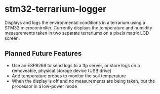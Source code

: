 # stm32-terrarium-logger
Displays and logs the environmental conditions in a terrarium using a STM32 microcontroller. Currently displays the temperature and humidity measurements taken in two separate terrariums on a pixels matrix LCD screen. 

## Planned Future Features
 - Use an ESP8266 to send logs to a ftp server, or store logs on a removeable, physical storage device (USB drive)
 - Add temperature probes to monitor the soil temperature
 - When the display is off and no measurements are being taken, put the processor in a low-power mode
